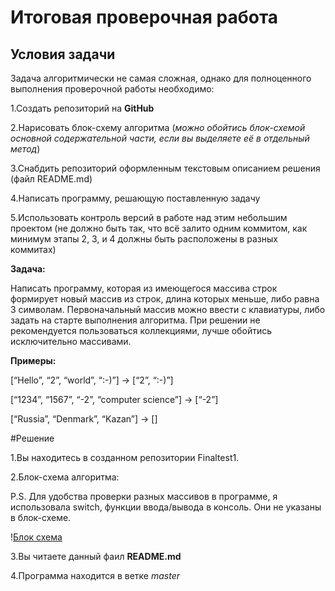 # Итоговая проверочная работа

## Условия задачи

Задача алгоритмически не самая сложная, однако для полноценного выполнения проверочной работы необходимо:

1.Создать репозиторий на **GitHub**

2.Нарисовать блок-схему алгоритма (*можно обойтись блок-схемой основной содержательной части, если вы выделяете её в отдельный метод*)

3.Снабдить репозиторий оформленным текстовым описанием решения (файл README.md)

4.Написать программу, решающую поставленную задачу

5.Использовать контроль версий в работе над этим небольшим проектом (не должно быть так, что всё залито одним коммитом, как минимум этапы 2, 3, и 4 должны быть расположены в разных коммитах)

**Задача:**

Написать программу, которая из имеющегося массива строк формирует новый массив из строк, длина которых меньше, либо равна 3 символам. Первоначальный массив можно ввести с клавиатуры, либо задать на старте выполнения алгоритма. При решении не рекомендуется пользоваться коллекциями, лучше обойтись исключительно массивами.

**Примеры:**

[“Hello”, “2”, “world”, “:-)”] → [“2”, “:-)”]

[“1234”, “1567”, “-2”, “computer science”] → [“-2”]

[“Russia”, “Denmark”, “Kazan”] → []

#Решение

1.Вы находитесь в созданном репозитории Finaltest1.

2.Блок-схема алгоритма:

P.S. Для удобства проверки разных массивов в программе, я использовала switch, функции ввода/вывода в консоль.
Они не указаны в блок-схеме.

!⁠[Блок схема](Схема.png)

3.Вы читаете данный фаил **README.md**

4.Программа находится в ветке *master*
